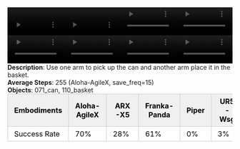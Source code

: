 <!DOCTYPE html>
<html lang="en">
<body>
    <div style="display: flex;">
        <video src="../task_video_clean/place_can_basket/aloha-agilex_head.mp4" controls loop muted autoplay style="width: 25%;"></video>
        <video src="../task_video_clean/place_can_basket/franka-panda_head.mp4" controls loop muted autoplay style="width: 25%;"></video>
        <video src="../task_video_clean/place_can_basket/ARX-X5_head.mp4" controls loop muted autoplay style="width: 25%;"></video>
        <video src="../task_video_clean/place_can_basket/ur5-wsg_head.mp4" controls loop muted autoplay style="width: 25%;"></video>
    </div>
    <div style="display: flex;">
        <video src="../task_video_clean/place_can_basket/aloha-agilex_world.mp4" controls loop muted autoplay style="width: 25%;"></video>
        <video src="../task_video_clean/place_can_basket/franka-panda_world.mp4" controls loop muted autoplay style="width: 25%;"></video>
        <video src="../task_video_clean/place_can_basket/ARX-X5_world.mp4" controls loop muted autoplay style="width: 25%;"></video>
        <video src="../task_video_clean/place_can_basket/ur5-wsg_world.mp4" controls loop muted autoplay style="width: 25%;"></video>
    </div>
    <b>Description</b>: Use one arm to pick up the can and another arm place it in the basket.<br>
    <b>Average Steps</b>: 255 (Aloha-AgileX, save_freq=15)<br>
    <b>Objects</b>: 071_can, 110_basket<br>
    <table style="margin:0 auto;border-collapse:collapse;width:auto;min-width:180px;background-color:white;">
        <thead>
            <tr style="background:#f0f0f0;">
                <th style="border:1px solid #ccc;padding:6px 14px;color:black;">Embodiments</th>
                <th style="border:1px solid #ccc;padding:6px 14px;color:black;">Aloha-AgileX</th>
                <th style="border:1px solid #ccc;padding:6px 14px;color:black;">ARX-X5</th>
                <th style="border:1px solid #ccc;padding:6px 14px;color:black;">Franka-Panda</th>
                <th style="border:1px solid #ccc;padding:6px 14px;color:black;">Piper</th>
                <th style="border:1px solid #ccc;padding:6px 14px;color:black;">UR5-Wsg</th>
            </tr>
        </thead>
        <tbody>
            <tr style="background:white;">
                <td style="border:1px solid #ccc;padding:6px 14px;color:black;">Success Rate</td>
                <td style="border:1px solid #ccc;padding:6px 14px;color:black;">70%</td>
                <td style="border:1px solid #ccc;padding:6px 14px;color:black;">28%</td>
                <td style="border:1px solid #ccc;padding:6px 14px;color:black;">61%</td>
                <td style="border:1px solid #ccc;padding:6px 14px;color:black;">0%</td>
                <td style="border:1px solid #ccc;padding:6px 14px;color:black;">3%</td>
            </tr>
        </tbody>
    </table>
</body>
</html>

